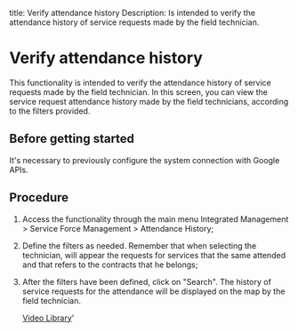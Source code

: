 title: Verify attendance history
Description: Is intended to verify the attendance history of service requests made by the field technician. 
# Verify attendance history
This functionality is intended to verify the attendance history of service requests made by the field technician.
In this screen, you can view the service request attendance history made by the field technicians, according to the filters provided.

Before getting started
--------------------------

It's necessary to previously configure the system connection with Google APIs.

Procedure
-------------

1.  Access the functionality through the main menu Integrated Management \>
    Service Force Management \> Attendance History;

2.  Define the filters as needed. Remember that when selecting the technician,
    will appear the requests for services that the same attended and that refers
    to the contracts that he belongs;

3.  After the filters have been defined, click on "Search". The history of
    service requests for the attendance will be displayed on the map by the
    field technician.
    
    <i class='fa fa-youtube-play  fa-2x' style='color:#97ce17;vertical-align: middle;'> </i> [Video Library](https://www.youtube.com/playlist?list=PLB5qK2uzf2ROEeoHh3EbsZJxjr9hJSLIV)'

<!-- !!! tip "About"

    <b>Product/Version:</b> CITSmart | 9.00 &nbsp;&nbsp;
    <b>Updated:</b>01/08/2019 – Larissa Lourenço

